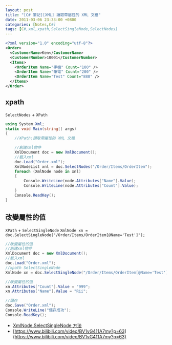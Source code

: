 ```yaml
---
layout: post
title: "[C# 筆記][XML] 讀取帶屬性的 XML 文檔"
date: 2011-03-06 23:33:00 +0800
categories: [Notes,C#]
tags: [C#,xml,xpath,SelectSingleNode,SelectNodes]
---
```



```xml
<?xml version="1.0" encoding="utf-8"?>
<Order>
  <CustomerName>Ken</CustomerName>
  <CustomerNumber>10001</CustomerNumber>
  <Items>
    <OrderItem Name="手機" Count="100" />
    <OrderItem Name="筆電" Count="200" />
    <OrderItem Name="Test" Count="888" />
  </Items>
</Order>
```
## xpath
`SelectNodes` + `XPath`

```c#
using System.Xml;
static void Main(string[] args)
{
    //XPath:讀取帶屬性的 XML 文檔

    //創建xml物件
    XmlDocument doc = new XmlDocument();
    //載入xml
    doc.Load("Order.xml");
    XmlNodeList xnl = doc.SelectNodes("/Order/Items/OrderItem");
    foreach (XmlNode node in xnl)
    {
        Console.WriteLine(node.Attributes["Name"].Value);
        Console.WriteLine(node.Attributes["Count"].Value);
    }
    Console.ReadKey();
}
```
    
## 改變屬性的值
`XPath` + `SelectSingleNode`
`XmlNode xn = doc.SelectSingleNode("/Order/Items/OrderItem[@Name='Test']");`

```c#
//改變屬性的值
//創建xml物件
XmlDocument doc = new XmlDocument();
//載入xml
doc.Load("Order.xml");
//xpath SelectSingleNode
XmlNode xn = doc.SelectSingleNode("/Order/Items/OrderItem[@Name='Test']");

//改變屬性的值
xn.Attributes["Count"].Value = "999";
xn.Attributes["Name"].Value = "Rii";

//儲存
doc.Save("Order.xml");
Console.WriteLine("儲存成功");
Console.ReadKey();
```

- [XmlNode.SelectSingleNode 方法](https://learn.microsoft.com/zh-tw/dotnet/api/system.xml.xmlnode.selectsinglenode?view=net-7.0)
- [https://www.bilibili.com/video/BV1vG411A7my?p=63](https://www.bilibili.com/video/BV1vG411A7my?p=63)